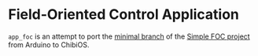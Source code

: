 # Field-Oriented Control Application
`app_foc` is an attempt to port the [minimal branch](https://github.com/simplefoc/Arduino-FOC/tree/minimal) of the [Simple FOC project](https://simplefoc.com/) from Arduino to ChibiOS.

